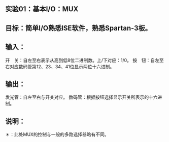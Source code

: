 ## 实验01：基本I/O：MUX

## 目标：简单I/O熟悉ISE软件，熟悉Spartan-3板。

## 输入：
  开　关：自左至右表示从高到低8位二进制数。上/下对应：1/0。
  按　钮：自左至右对应数码管第12、23、34、41位显示两位十六进制。

## 输出：
  发光管：自左至右与开关对应。
  数码管：根据按钮选择显示开关所表示的十六进制。

## 说明：
  ＊：此处MUX的控制与一般的多路选择器略有不同。


